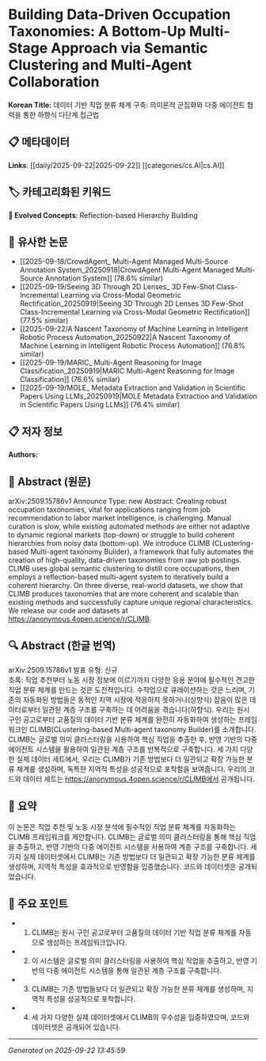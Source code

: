# Building Data-Driven Occupation Taxonomies: A Bottom-Up Multi-Stage Approach via Semantic Clustering and Multi-Agent Collaboration

**Korean Title:** 데이터 기반 직업 분류 체계 구축: 의미론적 군집화와 다중 에이전트 협력을 통한 하향식 다단계 접근법

## 📋 메타데이터

**Links**: [[daily/2025-09-22|2025-09-22]] [[categories/cs.AI|cs.AI]]

## 🏷️ 카테고리화된 키워드
**🚀 Evolved Concepts**: Reflection-based Hierarchy Building

## 🔗 유사한 논문
- [[2025-09-18/CrowdAgent_ Multi-Agent Managed Multi-Source Annotation System_20250918|CrowdAgent Multi-Agent Managed Multi-Source Annotation System]] (78.6% similar)
- [[2025-09-19/Seeing 3D Through 2D Lenses_ 3D Few-Shot Class-Incremental Learning via Cross-Modal Geometric Rectification_20250919|Seeing 3D Through 2D Lenses 3D Few-Shot Class-Incremental Learning via Cross-Modal Geometric Rectification]] (77.5% similar)
- [[2025-09-22/A Nascent Taxonomy of Machine Learning in Intelligent Robotic Process Automation_20250922|A Nascent Taxonomy of Machine Learning in Intelligent Robotic Process Automation]] (76.8% similar)
- [[2025-09-19/MARIC_ Multi-Agent Reasoning for Image Classification_20250919|MARIC Multi-Agent Reasoning for Image Classification]] (76.6% similar)
- [[2025-09-19/MOLE_ Metadata Extraction and Validation in Scientific Papers Using LLMs_20250919|MOLE Metadata Extraction and Validation in Scientific Papers Using LLMs]] (76.4% similar)

## 📋 저자 정보

**Authors:** 

## 📄 Abstract (원문)

arXiv:2509.15786v1 Announce Type: new 
Abstract: Creating robust occupation taxonomies, vital for applications ranging from job recommendation to labor market intelligence, is challenging. Manual curation is slow, while existing automated methods are either not adaptive to dynamic regional markets (top-down) or struggle to build coherent hierarchies from noisy data (bottom-up). We introduce CLIMB (CLusterIng-based Multi-agent taxonomy Builder), a framework that fully automates the creation of high-quality, data-driven taxonomies from raw job postings. CLIMB uses global semantic clustering to distill core occupations, then employs a reflection-based multi-agent system to iteratively build a coherent hierarchy. On three diverse, real-world datasets, we show that CLIMB produces taxonomies that are more coherent and scalable than existing methods and successfully capture unique regional characteristics. We release our code and datasets at https://anonymous.4open.science/r/CLIMB.

## 🔍 Abstract (한글 번역)

arXiv:2509.15786v1 발표 유형: 신규  
초록: 직업 추천부터 노동 시장 정보에 이르기까지 다양한 응용 분야에 필수적인 견고한 직업 분류 체계를 만드는 것은 도전적입니다. 수작업으로 큐레이션하는 것은 느리며, 기존의 자동화된 방법들은 동적인 지역 시장에 적응하지 못하거나(상향식) 잡음이 많은 데이터로부터 일관된 계층 구조를 구축하는 데 어려움을 겪습니다(하향식). 우리는 원시 구인 공고로부터 고품질의 데이터 기반 분류 체계를 완전히 자동화하여 생성하는 프레임워크인 CLIMB(CLusterIng-based Multi-agent taxonomy Builder)를 소개합니다. CLIMB는 글로벌 의미 클러스터링을 사용하여 핵심 직업을 추출한 후, 반영 기반의 다중 에이전트 시스템을 활용하여 일관된 계층 구조를 반복적으로 구축합니다. 세 가지 다양한 실제 데이터 세트에서, 우리는 CLIMB가 기존 방법보다 더 일관되고 확장 가능한 분류 체계를 생성하며, 독특한 지역적 특성을 성공적으로 포착함을 보여줍니다. 우리의 코드와 데이터 세트는 https://anonymous.4open.science/r/CLIMB에서 공개됩니다.

## 📝 요약

이 논문은 직업 추천 및 노동 시장 분석에 필수적인 직업 분류 체계를 자동화하는 CLIMB 프레임워크를 제안합니다. CLIMB는 글로벌 의미 클러스터링을 통해 핵심 직업을 추출하고, 반영 기반의 다중 에이전트 시스템을 사용하여 계층 구조를 구축합니다. 세 가지 실제 데이터셋에서 CLIMB는 기존 방법보다 더 일관되고 확장 가능한 분류 체계를 생성하며, 지역적 특성을 효과적으로 반영함을 입증했습니다. 코드와 데이터셋은 공개되었습니다.

## 🎯 주요 포인트

- 1. CLIMB는 원시 구인 공고로부터 고품질의 데이터 기반 직업 분류 체계를 자동으로 생성하는 프레임워크입니다.

- 2. 이 시스템은 글로벌 의미 클러스터링을 사용하여 핵심 직업을 추출하고, 반영 기반의 다중 에이전트 시스템을 통해 일관된 계층 구조를 구축합니다.

- 3. CLIMB는 기존 방법들보다 더 일관되고 확장 가능한 분류 체계를 생성하며, 지역적 특성을 성공적으로 포착합니다.

- 4. 세 가지 다양한 실제 데이터셋에서 CLIMB의 우수성을 입증하였으며, 코드와 데이터셋은 공개되어 있습니다.

---

*Generated on 2025-09-22 13:45:59*